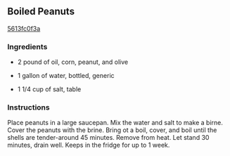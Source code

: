 ## Boiled Peanuts

[5613fc0f3a](http://www.food.com/recipe/boiled-peanuts-12823)

### Ingredients

 - 2 pound of oil, corn, peanut, and olive

 - 1 gallon of water, bottled, generic

 - 1 1/4 cup of salt, table

### Instructions

Place peanuts in a large saucepan. Mix the water and salt to make a birne. Cover the peanuts with the brine. Bring ot a boil, cover, and boil until the shells are tender-around 45 minutes. Remove from heat. Let stand 30 minutes, drain well. Keeps in the fridge for up to 1 week.